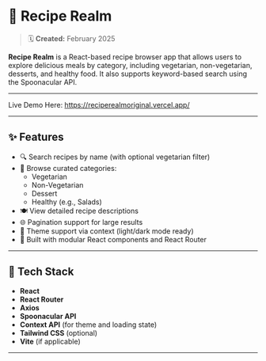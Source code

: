 # 🍲 Recipe Realm

> 🗓️ **Created:** February 2025

**Recipe Realm** is a React-based recipe browser app that allows users to explore delicious meals by category, including vegetarian, non-vegetarian, desserts, and healthy food. It also supports keyword-based search using the Spoonacular API.

---

Live Demo Here: https://reciperealmoriginal.vercel.app/

---
## ✨ Features

- 🔍 Search recipes by name (with optional vegetarian filter)
- 🥦 Browse curated categories:
  - Vegetarian
  - Non-Vegetarian
  - Dessert
  - Healthy (e.g., Salads)
- 🍽 View detailed recipe descriptions
- 🌐 Pagination support for large results
- 🎨 Theme support via context (light/dark mode ready)
- 🚀 Built with modular React components and React Router

---

## 🧱 Tech Stack

- **React**
- **React Router**
- **Axios**
- **Spoonacular API**
- **Context API** (for theme and loading state)
- **Tailwind CSS** (optional)
- **Vite** (if applicable)

---
